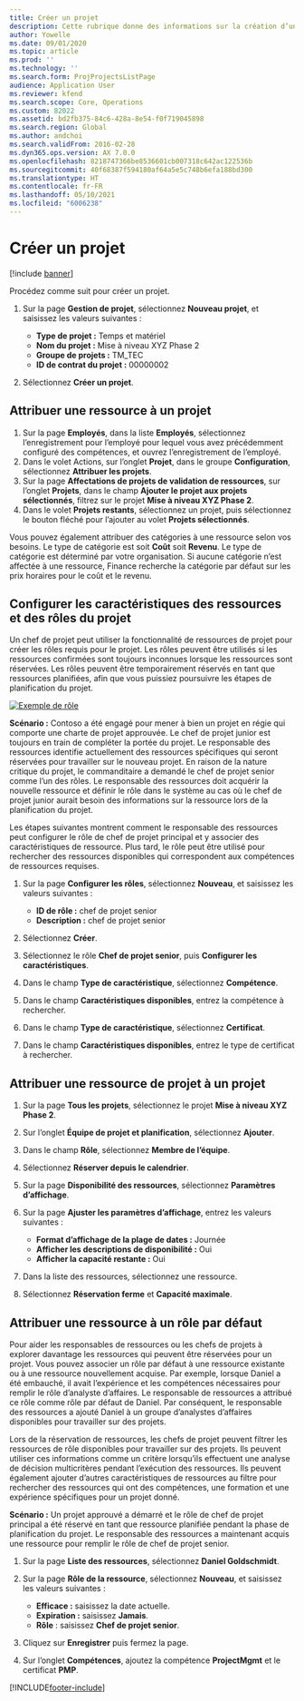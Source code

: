 ```yaml
---
title: Créer un projet
description: Cette rubrique donne des informations sur la création d’un nouveau projet.
author: Yowelle
ms.date: 09/01/2020
ms.topic: article
ms.prod: ''
ms.technology: ''
ms.search.form: ProjProjectsListPage
audience: Application User
ms.reviewer: kfend
ms.search.scope: Core, Operations
ms.custom: 82022
ms.assetid: bd2fb375-84c6-428a-8e54-f0f719045898
ms.search.region: Global
ms.author: andchoi
ms.search.validFrom: 2016-02-28
ms.dyn365.ops.version: AX 7.0.0
ms.openlocfilehash: 8218747366be8536601cb007318c642ac122536b
ms.sourcegitcommit: 40f68387f594180af64a5e5c748b6efa188bd300
ms.translationtype: HT
ms.contentlocale: fr-FR
ms.lasthandoff: 05/10/2021
ms.locfileid: "6006238"
---
```

# <a name="create-a-new-project"></a>Créer un projet

[!include [banner](../includes/banner.md)]

Procédez comme suit pour créer un projet.

1. Sur la page **Gestion de projet**, sélectionnez **Nouveau projet**, et saisissez les valeurs suivantes :

    - **Type de projet :** Temps et matériel
    - **Nom du projet :** Mise à niveau XYZ Phase 2
    - **Groupe de projets :** TM\_TEC
    - **ID de contrat du projet :** 00000002

2. Sélectionnez **Créer un projet**.

## <a name="assign-a-resource-to-a-project"></a>Attribuer une ressource à un projet

1. Sur la page **Employés**, dans la liste **Employés**, sélectionnez l’enregistrement pour l’employé pour lequel vous avez précédemment configuré des compétences, et ouvrez l’enregistrement de l’employé.
2. Dans le volet Actions, sur l’onglet **Projet**, dans le groupe **Configuration**, sélectionnez **Attribuer les projets**.
3. Sur la page **Affectations de projets de validation de ressources**, sur l’onglet **Projets**, dans le champ **Ajouter le projet aux projets sélectionnés**, filtrez sur le projet **Mise à niveau XYZ Phase 2**.
4. Dans le volet **Projets restants**, sélectionnez un projet, puis sélectionnez le bouton fléché pour l’ajouter au volet **Projets sélectionnés**.

Vous pouvez également attribuer des catégories à une ressource selon vos besoins. Le type de catégorie est soit **Coût** soit **Revenu**. Le type de catégorie est déterminé par votre organisation. Si aucune catégorie n’est affectée à une ressource, Finance recherche la catégorie par défaut sur les prix horaires pour le coût et le revenu.

## <a name="set-up-project-resource-and-role-characteristics"></a>Configurer les caractéristiques des ressources et des rôles du projet

Un chef de projet peut utiliser la fonctionnalité de ressources de projet pour créer les rôles requis pour le projet. Les rôles peuvent être utilisés si les ressources confirmées sont toujours inconnues lorsque les ressources sont réservées. Les rôles peuvent être temporairement réservés en tant que ressources planifiées, afin que vous puissiez poursuivre les étapes de planification du projet.

[![Exemple de rôle](./media/projectresourcing05.jpg)](./media/projectresourcing05.jpg) 

**Scénario :** Contoso a été engagé pour mener à bien un projet en régie qui comporte une charte de projet approuvée. Le chef de projet junior est toujours en train de compléter la portée du projet. Le responsable des ressources identifie actuellement des ressources spécifiques qui seront réservées pour travailler sur le nouveau projet. En raison de la nature critique du projet, le commanditaire a demandé le chef de projet senior comme l’un des rôles. Le responsable des ressources doit acquérir la nouvelle ressource et définir le rôle dans le système au cas où le chef de projet junior aurait besoin des informations sur la ressource lors de la planification du projet.

Les étapes suivantes montrent comment le responsable des ressources peut configurer le rôle de chef de projet principal et y associer des caractéristiques de ressource. Plus tard, le rôle peut être utilisé pour rechercher des ressources disponibles qui correspondent aux compétences de ressources requises.

1. Sur la page **Configurer les rôles**, sélectionnez **Nouveau**, et saisissez les valeurs suivantes :

    - **ID de rôle :** chef de projet senior
    - **Description :** chef de projet senior

2. Sélectionnez **Créer**.
3. Sélectionnez le rôle **Chef de projet senior**, puis **Configurer les caractéristiques**.
4. Dans le champ **Type de caractéristique**, sélectionnez **Compétence**.
5. Dans le champ **Caractéristiques disponibles**, entrez la compétence à rechercher.
6. Dans le champ **Type de caractéristique**, sélectionnez **Certificat**.
7. Dans le champ **Caractéristiques disponibles**, entrez le type de certificat à rechercher.

## <a name="assign-a-project-resource-to-a-project"></a>Attribuer une ressource de projet à un projet

1. Sur la page **Tous les projets**, sélectionnez le projet **Mise à niveau XYZ Phase 2**.
2. Sur l’onglet **Équipe de projet et planification**, sélectionnez **Ajouter**.
3. Dans le champ **Rôle**, sélectionnez **Membre de l’équipe**.
4. Sélectionnez **Réserver depuis le calendrier**.
5. Sur la page **Disponibilité des ressources**, sélectionnez **Paramètres d’affichage**.
6. Sur la page **Ajuster les paramètres d’affichage**, entrez les valeurs suivantes :

    - **Format d’affichage de la plage de dates :** Journée
    - **Afficher les descriptions de disponibilité :** Oui
    - **Afficher la capacité restante :** Oui

7. Dans la liste des ressources, sélectionnez une ressource.
8. Sélectionnez **Réservation ferme** et **Capacité maximale**.

## <a name="assign-a-resource-to-a-default-role"></a>Attribuer une ressource à un rôle par défaut

Pour aider les responsables de ressources ou les chefs de projets à explorer davantage les ressources qui peuvent être réservées pour un projet. Vous pouvez associer un rôle par défaut à une ressource existante ou à une ressource nouvellement acquise. Par exemple, lorsque Daniel a été embauché, il avait l’expérience et les compétences nécessaires pour remplir le rôle d’analyste d’affaires. Le responsable de ressources a attribué ce rôle comme rôle par défaut de Daniel. Par conséquent, le responsable des ressources a ajouté Daniel à un groupe d’analystes d’affaires disponibles pour travailler sur des projets.

Lors de la réservation de ressources, les chefs de projet peuvent filtrer les ressources de rôle disponibles pour travailler sur des projets. Ils peuvent utiliser ces informations comme un critère lorsqu’ils effectuent une analyse de décision multicritères pendant l’exécution des ressources. Ils peuvent également ajouter d’autres caractéristiques de ressources au filtre pour rechercher des ressources qui ont des compétences, une formation et une expérience spécifiques pour un projet donné.

**Scénario :** Un projet approuvé a démarré et le rôle de chef de projet principal a été réservé en tant que ressource planifiée pendant la phase de planification du projet. Le responsable des ressources a maintenant acquis une ressource pour remplir le rôle de chef de projet senior.

1. Sur la page **Liste des ressources**, sélectionnez **Daniel Goldschmidt**.
2. Sur la page **Rôle de la ressource**, sélectionnez **Nouveau**, et saisissez les valeurs suivantes :

    - **Efficace :** saisissez la date actuelle.
    - **Expiration :** saisissez **Jamais**.
    - **Rôle** : saisissez **Chef de projet senior**.

3. Cliquez sur **Enregistrer** puis fermez la page.
4. Sur l’onglet **Compétences**, ajoutez la compétence **ProjectMgmt** et le certificat **PMP**.


[!INCLUDE[footer-include](../includes/footer-banner.md)]
